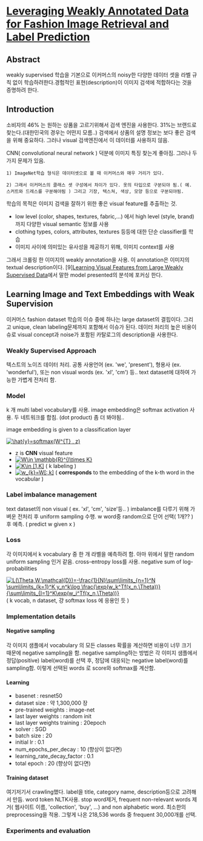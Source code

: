 <script src="https://cdn.mathjax.org/mathjax/latest/MathJax.js?config=TeX-AMS-MML_HTMLorMML" type="text/javascript"></script>
# [Leveraging Weakly Annotated Data for Fashion Image Retrieval and Label Prediction](https://arxiv.org/pdf/1709.09426.pdf)

## Abstract
weakly supervised 학습을 기본으로 이커머스의 noisy한 다양한 데이터 셋을 라벨 규칙 없이 학습하려한다.경험적인 표현(description)이 이미지 검색에 적합하다는 것을 증명하려 한다.

## Introduction
소비자의 46% 는 원하는 상품을 고르기위해서 검색 엔진을 사용한다. 31%는 브랜드로 찾는다.(대한민국의 경우는 어떤지 모름..) 검색에서 상품의 설명 정보는 보다 좋은 검색을 위해 중요하다. 그러나 visual 검색엔진에서 이 데이터를 사용하지 않음.

CNN( convolutional neural network ) 덕분에 이미지 특징 찾는게 좋아짐. 그러나 두 가지 문제가 있음.  

    1) ImageNet학습 형식은 데이터셋으로 볼 때 이커머스와 매우 거리가 있다.

    2) 그래서 이커머스의 클래스 셋 구성에서 차이가 있다. 옷의 타입으로 구분되야 됨.( 예. 스커트와 드레스를 구분해야됨 ) 그리고 기장, 텍스쳐, 색상, 모양 등으로 구분되야됨.

학습의 목적은 이미지 검색을 잘하기 위한 좋은 visual feature를 추출하는 것. 

- low level (color, shapes, textures, fabric,...) 에서 high level (style, brand) 까지 다양한 visual semantic 정보를 사용
- clothing types, colors, attributes, textures 등등에 대한 단순 classifier를 학습
- 이미지 사이에 의미있는 유사성을 제공하기 위해, 이미지 context를 사용

그래서 크롤링 한 이미지의 weakly annotation을 사용. 이 annotation은 이미지의 textual description이다.
[9][Learning Visual Features from Large Weakly Supervised Data](https://arxiv.org/pdf/1511.02251.pdf)에서 말한 model presented의 분석에 포커싱 한다.

## Learning Image and Text Embeddings with Weak Supervision
이커머스 fashion dataset 학습의 이슈 중에 하나는 large dataset의 결핍이다. 그리고 unique, clean labeling문제까지 포함해서 이슈가 된다. 데이터 처리의 높은 비용이슈로 visual concept과 noise가 포함된 카탈로그의 description을 사용한다.

### Weakly Supervised Approach
텍스트의 노이즈 데이터 처리. 공통 사용언어 (ex. 'we', 'present'), 형용사 (ex. 'wonderful'), 또는 non visual words (ex. 'xl', 'cm') 등.. text dataset에 대하여 가능한 가볍게 전처리 함.

### Model
k 개 multi label vocabulary를 사용. image embedding은 softmax activation 사용.
두 네트워크를 합침. (dot product)
좀 더 봐야됨..

image embedding is given to a classification layer

<a href="https://www.codecogs.com/eqnedit.php?latex=\hat{y}=softmax(W^{T}&space;,&space;z)" target="_blank"><img src="https://latex.codecogs.com/png.latex?\hat{y}=softmax(W^{T}&space;,&space;z)" title="\hat{y}=softmax(W^{T} , z)" /></a>

- z is **CNN** visual feature
- <a href="https://www.codecogs.com/eqnedit.php?latex=W\in&space;\mathbb{R}^{I\times&space;K}" target="_blank"><img src="https://latex.codecogs.com/png.latex?W\in&space;\mathbb{R}^{I\times&space;K}" title="W\in \mathbb{R}^{I\times K}" /></a>
-  <a href="https://www.codecogs.com/eqnedit.php?latex=K\in&space;[1,K]" target="_blank"><img src="https://latex.codecogs.com/png.latex?K\in&space;[1,K]" title="K\in [1,K]" /></a> ( k labeling )
- <a href="https://www.codecogs.com/eqnedit.php?latex=w_{k}=W[:,k]" target="_blank"><img src="https://latex.codecogs.com/png.latex?w_{k}=W[:,k]" title="w_{k}=W[:,k]" /></a> (  **corresponds** to the embedding of the
k-th word in the vocabular )

### Label imbalance management
text dataset의 non visual ( ex. 'xl', 'cm', 'size'등.. ) imbalance를 다루기 위해 가벼운 전처리 후 uniform sampling 수행. w word중 random으로 단어 선택( 1개?? ) 후 예측. ( predict w given x )

### Loss
각 이미지에서 k vocabulary 중 한 개 라벨을 예측하려 함. 아마 위에서 말한 random uniform sampling 인거 같음. cross-entropy loss를 사용. negative sum of log-probabilities

<a href="https://www.codecogs.com/eqnedit.php?latex=L(\Theta,W,\mathcal{D})=-\frac{1}{N}\sum\limits_{n=1}^N&space;\sum\limits_{k=1}^K&space;y_n^k\log&space;\frac{\exp(w_k^Tf(x_n,\Theta))}{\sum\limits_{I=1}^K\exp(w_i^Tf(x_n,\Theta))}" target="_blank"><img src="https://latex.codecogs.com/png.latex?L(\Theta,W,\mathcal{D})=-\frac{1}{N}\sum\limits_{n=1}^N&space;\sum\limits_{k=1}^K&space;y_n^k\log&space;\frac{\exp(w_k^Tf(x_n,\Theta))}{\sum\limits_{I=1}^K\exp(w_i^Tf(x_n,\Theta))}" title="L(\Theta,W,\mathcal{D})=-\frac{1}{N}\sum\limits_{n=1}^N \sum\limits_{k=1}^K y_n^k\log \frac{\exp(w_k^Tf(x_n,\Theta))}{\sum\limits_{I=1}^K\exp(w_i^Tf(x_n,\Theta))}" /></a> ( k vocab, n dataset, 걍 softmax loss 에 응용인 듯 )

### Implementation details
#### Negative sampling
각 이미지 샘플에서 vocabulary 의 모든 classes 확률을 계산하면 비용이 너무 크기 때문에 negative sampling을 함. negative sampling하는 방법은 각 이미지 샘플에서 정답(positive) label(word)를 선택 후, 정답에 대응되는 negative label(word)를 sampling함. 이렇게 선택된 words 로 score와 softmax를 계산함.
#### Learning
- basenet : resnet50
- dataset size : 약 1,300,000 장
- pre-trained weights : image-net
- last layer weights : random init
- last layer weights training : 20epoch
- solver : SGD
- batch size : 20
- initial lr : 0.1
- num_epochs_per_decay : 10 (향상이 없다면)
- learning_rate_decay_factor : 0.1
- total epoch : 20 (향상이 없다면)
#### Training dataset
여기저기서 crawling했다. label을 title, category name, description등으로 고려해서 만듬. word token NLTK사용. stop word제거, frequent non-relevant words 제거( 웹사이트 이름, 'collection', 'buy', ...) and non alphabetic word. 최소한의 preprocessing을 적용. 그렇게 나온 218,536 words 중 frequent 30,000개를 선택.

### Experiments and evaluation